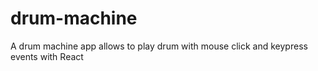 # drum-machine
 A drum machine app allows to play drum with mouse click and keypress events with React
